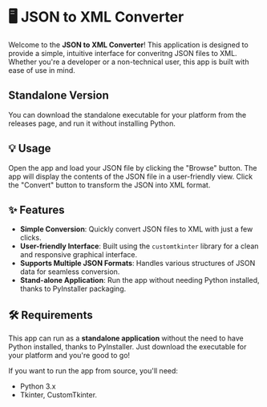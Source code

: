 # 🖥️ JSON to XML Converter

Welcome to the **JSON to XML Converter**! This application is designed to provide a simple, intuitive interface for converitng JSON files to XML. Whether you're a developer or a non-technical user, this app is built with ease of use in mind.

## Standalone Version
You can download the standalone executable for your platform from the releases page, and run it without installing Python.

## 💡 Usage
Open the app and load your JSON file by clicking the "Browse" button.
The app will display the contents of the JSON file in a user-friendly view.
Click the "Convert" button to transform the JSON into XML format.

## ✨ Features

- **Simple Conversion**: Quickly convert JSON files to XML with just a few clicks.
- **User-friendly Interface**: Built using the `customtkinter` library for a clean and responsive graphical interface.
- **Supports Multiple JSON Formats**: Handles various structures of JSON data for seamless conversion.
- **Stand-alone Application**: Run the app without needing Python installed, thanks to PyInstaller packaging.

## 🛠️ Requirements

This app can run as a **standalone application** without the need to have Python installed, thanks to PyInstaller. Just download the executable for your platform and you're good to go!

If you want to run the app from source, you'll need:

- Python 3.x
- Tkinter, CustomTkinter.
